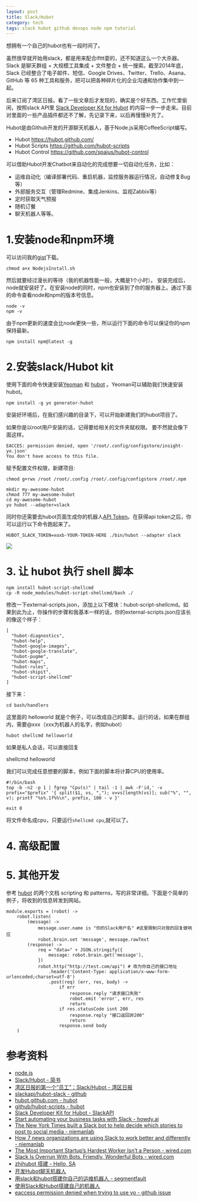 ```yaml
---
layout: post
title: Slack/Hubot
category: tech
tags: slack hubot github devops node npm tutorial
---
```


想拥有一个自己的hubot也有一段时间了。

虽然很早就开始用slack，都是用来配合ifttt耍的，还不知道这么一个大杀器。Slack 是聊天群组 + 大规模工具集成 + 文件整合 + 统一搜索。截至2014年底，Slack 已经整合了电子邮件、短信、Google Drives、Twitter、Trello、Asana、GitHub 等 65 种工具和服务，把可以把各种碎片化的企业沟通和协作集中到一起。

后来订阅了湾区日报。看了一些文章后才发现的，确实是个好东西。工作忙里偷闲，按照slack API里 [Slack Developer Kit for Hubot][slack-hubot-api] 的内容一步一步走来。目前对里面的一些产品插件都还不了解，先记录下来，以后再慢慢补充了。

Hubot是由Github开发的开源聊天机器人，基于Node.js采用CoffeeScript编写。 

* Hubot <https://hubot.github.com/>
* Hubot Scripts <https://github.com/hubot-scripts>
* Hubot Control <https://github.com/spajus/hubot-control> 

可以借助Hubot开发Chatbot来自动化的完成想要一切自动化任务，比如： 

* 运维自动化（编译部署代码、重启机器，监控服务器运行情况，自动修复Bug等） 
* 外部服务交互（管理Redmine、集成Jenkins、监视Zabbix等） 
* 定时获取天气预报 
* 随机订餐 
* 聊天机器人等等。 

# 1.安装node和npm环境

可以访问我的[gist](https://gist.github.com/kelvinblood/fef5a31e69b099c3a0225a12481923d7)下载。

	chmod a+x NodejsInstall.sh

然后就要经过漫长的等待（我的机器性能一般，大概是1个小时）。
安装完成后，node就安装好了。在安装node的同时，npm也安装到了你的服务器上。通过下面的命令查看node和npm的版本号信息。

	node -v
	npm -v

由于npm更新的速度会比node更快一些，所以运行下面的命令可以保证你的npm保持最新。

	npm install npm@latest -g

# 2.安装slack/Hubot kit

使用下面的命令快速安装[Yeoman][Yeoman] 和 [hubot][hubot] 。Yeoman可以辅助我们快速安装hubot。

	npm install -g yo generator-hubot

安装好环境后，在我们感兴趣的目录下，可以开始新建我们的hubot项目了。

如果你是以root用户安装的话，记得要给相关的文件夹赋权限。 要不然就会像下面这样。

    EACCES: permission denied, open '/root/.config/configstore/insight-yo.json'
    You don't have access to this file.

赋予配置文件权限，新建项目:

    chmod g+rwx /root /root/.config /root/.config/configstore /root/.npm

	mkdir my-awesome-hubot
	chmod 777 my-awesome-hubot 
	cd my-awesome-hubot
	yo hubot --adapter=slack


同时你还需要去hubot页面生成你的机器人[API Token][Integration_setting]。在获得api token之后，你可以运行以下命令跑起来了。

    HUBOT_SLACK_TOKEN=xoxb-YOUR-TOKEN-HERE ./bin/hubot --adapter slack


![](http://7vigrt.com1.z0.glb.clouddn.com/blog/pic/201701/filehelper_1484244539165_20.png)
    
# 3. 让 hubot 执行 shell 脚本    

    npm install hubot-script-shellcmd
    cp -R node_modules/hubot-script-shellcmd/bash ./

修改一下external-scripts.json，添加上以下模块：hubot-script-shellcmd。如果到此为止，你操作的步骤和我基本一样的话，你的external-scripts.json应该长的像这个样子：

    [
      "hubot-diagnostics",
      "hubot-help",
      "hubot-google-images",
      "hubot-google-translate",
      "hubot-pugme",
      "hubot-maps",
      "hubot-rules",
      "hubot-shipit",
      "hubot-script-shellcmd"
    ]

接下来：

    cd bash/handlers
    
这里面的 helloworld 就是个例子，可以改成自己的脚本。运行的话，如果在群组内，需要@xxx（xxx为机器人的名字，例如hubot）

    hubot shellcmd helloworld
    
如果是私人会话，可以直接回复

   shellcmd helloworld

我们可以完成任意想要的脚本，例如下面的脚本将计算CPU的使用率。

    #!/bin/bash
    top -b -n2 -p 1 | fgrep "Cpu(s)" | tail -1 | awk -F'id,' -v prefix="$prefix" '{ split($1, vs, ","); v=vs[length(vs)]; sub("%", "", v); printf "%s%.1f%%\n", prefix, 100 - v }'

    exit 0

将文件命名成cpu，只要运行`shellcmd cpu`,就可以了。

# 4. 高级配置   

# 5. 其他开发

参考 [hubot][hubot_doc] 的两个文档 scripting 和 patterns，写的非常详细。下面是个简单的例子，将收到的信息转发到网站。
    
    module.exports = (robot) ->
        robot.listen(
            (message) ->
                message.user.name is "你的Slack用户名" #这里限制只对我的回复做响应
                robot.brain.set 'message', message.rawText
            (response) ->
                req = "data=" + JSON.stringify({
                    message: robot.brain.get('message'),
                })  
                robot.http("http://test.com/api") # 改为你自己的接口地址
                    .header('Content-Type: application/x-www-form-urlencoded;charset=utf-8')
                    .post(req) (err, res, body) ->
                        if err 
                            response.reply "请求接口失败" 
                            robot.emit 'error', err, res 
                            return
                        if res.statusCode isnt 200 
                            response.reply "接口返回非200"
                            return
                        response.send body
        )    
    

# 参考资料

* [node.js](https://nodejs.org/en/download/)
* [Slack/Hubot - 简书](http://www.jianshu.com/p/e5015327f900)
* [湾区日报的第一个“员工”：Slack/Hubot - 湾区日报](https://wanqu.co/b/8/2015-08-19-slack-hubot.html)
* [slackapi/hubot-slack - github](https://github.com/slackapi/hubot-slack)
* [hubot.github.com - hubot][hubot]
* [github/hubot-scripts - hubot](https://github.com/github/hubot-scripts/tree/master/src/scripts)
* [Slack Developer Kit for Hubot - SlackAPI][slack-hubot-api]
* [Start automating your business tasks with Slack - howdy.ai](https://blog.howdy.ai/what-will-the-automated-workplace-look-like-495f9d1e87da#.d7jn5l8x9)
* [The New York Times built a Slack bot to help decide which stories to post to social media - niemanlab](http://www.niemanlab.org/2015/08/the-new-york-times-built-a-slack-bot-to-help-decide-which-stories-to-post-to-social-media/)
* [How 7 news organizations are using Slack to work better and differently - niemanlab](http://www.niemanlab.org/2015/07/how-7-news-organizations-are-using-slack-to-work-better-and-differently/)
* [The Most Important Startup’s Hardest Worker Isn’t a Person - wired.com](https://www.wired.com/2015/10/the-most-important-startups-hardest-worker-isnt-a-person/)
* [Slack Is Overrun With Bots. Friendly, Wonderful Bots - wired.com](https://www.wired.com/2015/08/slack-overrun-bots-friendly-wonderful-bots/)
* [zhihubot 搭建 - Hello, SA](http://blog.hellosa.org/2012/02/22/zhihubot.html)
* [开发Hubot聊天机器人](http://rensanning.iteye.com/blog/2329278)
* [用slack和hubot搭建你自己的运维机器人 - segmentfault](https://segmentfault.com/a/1190000006681056)
* [使用Slack和Hubot搭建自己的机器人](https://www.liudon.org/1329.html)
* [eaccess permission denied when trying to use yo - github issue](https://github.com/yeoman/yeoman.github.io/issues/282)

    
[Yeoman]: http://yeoman.io/
[hubot]: https://hubot.github.com/
[hubot_doc]: https://hubot.github.com/docs/patterns/
[Integration_setting]: https://my.slack.com/apps/A0F7YS25R-bots
[slack-hubot-api]: https://slackapi.github.io/hubot-slack/
